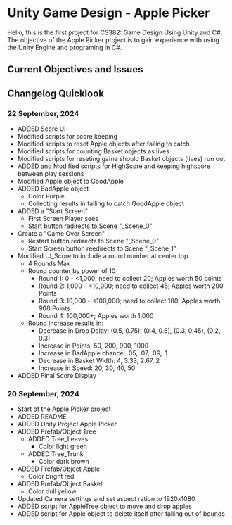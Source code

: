 # Unity Game Design - Apple Picker

Hello, this is the first project for CS382: Game Design Using Unity and C#. The objective of the Apple Picker project is to gain experience with using the Unity Engine and programing in C#. 

## Current Objectives and Issues

## Changelog Quicklook

### 22 September, 2024

- ADDED Score UI
- Modified scripts for score keeping
- Modified scripts to reset Apple objects after failing to catch
- Modified scripts for counting Basket objects as lives
- Modified scripts for reseting game should Basket objects (lives) run out
- ADDED and Modified scripts for HighScore and keeping highscore between play sessions
- Modified Apple object to GoodApple
- ADDED BadApple object
    - Color Purple
    - Collecting results in failing to catch GoodApple object
- ADDED a "Start Screen"
    - First Screen Player sees
    - Start button redirects to Scene "_Scene_0"
- Create a "Game Over Screen"
    - Restart button redirects to Scene "_Scene_0"
    - Start Screen button reedirects to Scene "_Scene_1"
- Modified UI_Score to include a round number at center top
    - 4 Rounds Max
    - Round counter by power of 10
        - Round 1: 0 - <1,000; need to collect 20; Apples worth 50 points
        - Round 2: 1,000 - <10,000; need to collect 45; Apples worth 200 Points
        - Round 3: 10,000 - <100,000; need to collect 100; Apples worth 900 Points
        - Round 4: 100,000+; Apples worth 1,000
    - Round increase results in:
        - Decrease in Drop Delay: (0.5, 0.75), (0.4, 0.6), (0.3, 0.45), (0.2, 0.3)
        - Increase in Points: 50, 200, 900, 1000
        - Increase in BadApple chance: .05, .07, .09, .1
        - Decrease in Basket Width: 4, 3.33, 2.67, 2
        - Increase in Speed: 20, 30, 40, 50
- ADDED Final Score Display

### 20 September, 2024

- Start of the Apple Picker project
- ADDED README
- ADDED Unity Project Apple Picker
- ADDED Prefab/Object Tree
    - ADDED Tree_Leaves
        - Color light green
    - ADDED Tree_Trunk
        - Color dark brown
- ADDED Prefab/Object Apple
    - Color bright red
- ADDED Prefab/Object Basket
    - Color dull yellow
- Updated Camera settings and set aspect ration to 1920x1080
- ADDED script for AppleTree object to move and drop apples
- ADDED script for Apple object to delete itself after falling out of bounds